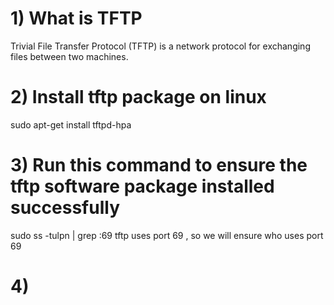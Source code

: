<h1>1) What is TFTP</h1>
Trivial File Transfer Protocol (TFTP) is a network protocol for exchanging files between two machines.

<h1>2)  Install tftp package on linux</h1>
sudo apt-get install tftpd-hpa

<h1>3) Run this command to ensure the tftp software package installed successfully</h1>
sudo ss -tulpn | grep :69
tftp uses port 69 , so we will ensure who uses port 69
<img src="">

<h1>4) </h1>
